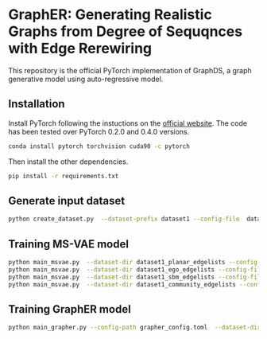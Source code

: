 # GraphER: Generating Realistic Graphs from Degree of Sequqnces with Edge Rerewiring
This repository is the official PyTorch implementation of GraphDS, a graph generative model using auto-regressive model.

## Installation
Install PyTorch following the instuctions on the [official website](https://pytorch.org/). The code has been tested over PyTorch 0.2.0 and 0.4.0 versions.
```bash
conda install pytorch torchvision cuda90 -c pytorch
```
Then install the other dependencies.
```bash
pip install -r requirements.txt
```

## Generate input dataset
```bash
python create_dataset.py  --dataset-prefix dataset1 --config-file  dataset1_config.toml
```

## Training MS-VAE model
```bash
python main_msvae.py  --dataset-dir dataset1_planar_edgelists --config-file  msvae_config1.toml --output-model msvae_planar --evaluate
python main_msvae.py  --dataset-dir dataset1_ego_edgelists --config-file  msvae_config1.toml --output-model msvae_ego --evaluate
python main_msvae.py  --dataset-dir dataset1_sbm_edgelists --config-file  msvae_config1.toml --output-model msvae_sbm --evaluate
python main_msvae.py  --dataset-dir dataset1_community_edgelists --config-file  msvae_config1.toml --output-model msvae_community --evaluate
```

## Training GraphER model
```bash
python main_grapher.py --config-path grapher_config.toml  --dataset-dir dataset1_planar_edgelists --msvae-model msvae_planar --msvae-config-path msvae_config1.toml --output-model grapher_planar --evaluate
```


